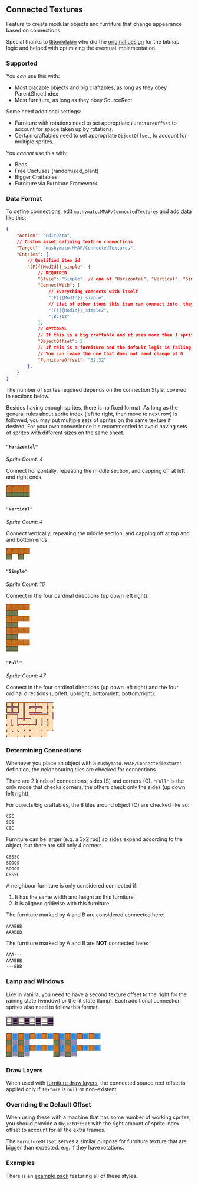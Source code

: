 <!-- can merge this into README later as desired -->
## Connected Textures

Feature to create modular objects and furniture that change appearance based on connections.

Special thanks to [tlitookilakin](https://github.com/tlitookilakin) who did the [original design](https://gist.github.com/tlitookilakin/a1a8d6d8fd9b894578d13f9c56bf9338) for the bitmap logic and helped with optimizing the eventual implementation.

### Supported

You *can* use this with:
- Most placable objects and big craftables, as long as they obey ParentSheetIndex
- Most furniture, as long as they obey SourceRect

Some need additional settings:
- Furniture with rotations need to set appropriate `FurnitureOffset` to account for space taken up by rotations.
- Certain craftables need to set appropriate `ObjectOffset`, to account for multiple sprites.

You *cannot* use this with:
- Beds
- Free Cactuses (randomized_plant)
- Bigger Craftables
- Furniture via Furniture Framework

### Data Format

To define connections, edit `mushymato.MMAP/ConnectedTextures` and add data like this:

```json
{
    "Action": "EditData",
    // Custom asset defining texture connections
    "Target": "mushymato.MMAP/ConnectedTextures",
    "Entries": {
        // Qualified item id
        "(F){{ModId}}_simple": {
            // REQUIRED
            "Style": "Simple", // one of "Horizontal", "Vertical", "Simple", "Full". More on this in following sections
            "ConnectWith": [
                // Everything connects with itself
                "(F){{ModId}}_simple",
                // List of other items this item can connect into, they don't need to have `mushymato.MMAP/ConnectedTextures` entries (but it usually makes more sense if they did)
                "(F){{ModId}}_simple2",
                "(BC)12"
            ],
            // OPTIONAL
            // If this is a big craftable and it uses more than 1 sprite for any reason, use this to change the offsets accordingly
            "ObjectOffset": 2,
            // If this is a furniture and the default logic is failing to account for the full width or height of sprites, use this to change the offsets accordingly
            // You can leave the one that does not need change at 0
            "FurnitureOffset": "32,32"
        },
    }
}
```

The number of sprites required depends on the connection Style, covered in sections below.

Besides having enough sprites, there is no fixed format. As long as the general rules about sprite index (left to right, then move to next row) is followed, you may put multiple sets of sprites on the same texture if desired. For your own convenience it's recommended to avoid having sets of sprites with different sizes on the same sheet.

#### `"Horizontal"`

_Sprite Count: 4_

Connect horizontally, repeating the middle section, and capping off at left and right ends.

![horizontal 4 sprites](../[CP]%20MMAP%20Examples/connected-textures/assets/horizontal.png)

#### `"Vertical"`

_Sprite Count: 4_

Connect vertically, repeating the middle section, and capping off at top and and bottom ends.

![vertical 4 sprites](../[CP]%20MMAP%20Examples/connected-textures/assets/vertical.png)

#### `"Simple"`

_Sprite Count: 16_

Connect in the four cardinal directions (up down left right).

![simple 16 sprites](../[CP]%20MMAP%20Examples/connected-textures/assets/simple.png)

#### `"Full"`

_Sprite Count: 47_

Connect in the four cardinal directions (up down left right) and the four ordinal directions (up/left, up/right, bottom/left, bottom/right).

![full 47 sprites](../[CP]%20MMAP%20Examples/connected-textures/assets/rug_full.png)

### Determining Connections

Whenever you place an object with a `mushymato.MMAP/ConnectedTextures` definition, the neighbouring tiles are checked for connections.

There are 2 kinds of connections, sides (S) and corners (C). `"Full"` is the only mode that checks corners, the others check only the sides (up down left right).

For objects/big craftables, the 8 tiles around object (O) are checked like so:
```
CSC
SOS
CSC
```

Furniture can be larger (e.g. a 3x2 rug) so sides expand according to the object, but there are still only 4 corners.
```
CSSSC
SOOOS
SOOOS
CSSSC
```

A neighbour furniture is only considered connected if:
1. It has the same width and height as this furniture
2. It is aligned gridwise with this furniture

The furniture marked by A and B are considered connected here:
```
AAABBB
AAABBB
```

The furniture marked by A and B are **NOT** connected here:
```
AAA---
AAABBB
---BBB
```

### Lamp and Windows

Like in vanilla, you need to have a second texture offset to the right for the raining state (window) or the lit state (lamp). Each additional connection sprites also need to follow this format.

![window 4*2 sprites](../[CP]%20MMAP%20Examples/connected-textures/assets/window_horizontal.png)

![lamp 16*2 sprites](../[CP]%20MMAP%20Examples/connected-textures/assets/lamp_simple.png)

### Draw Layers

When used with [furniture draw layers](./draw-layers.md), the connected source rect offset is applied only if `Texture` is `null` or non-existent.

### Overriding the Default Offset

When using these with a machine that has some number of working sprites, you should provide a `ObjectOffset` with the right amount of sprite index offset to account for all the extra frames.

The `FurnitureOffset` serves a similar purpose for furniture texture that are bigger than expected. e.g. if they have rotations.

### Examples

There is an [example pack](../[CP]%20MMAP%20Examples/connected-textures/) featuring all of these styles.
